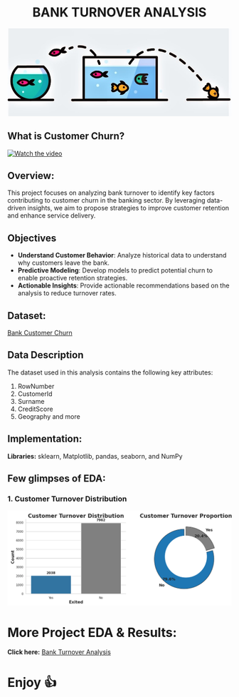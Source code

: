 # <div align="center">BANK TURNOVER ANALYSIS</div>
![Intro](https://github.com/Pradnya1208/Telecom-Customer-Churn-prediction/blob/main/output/customer%20churn.jpeg?raw=true)

## What is Customer Churn?
[![Watch the video](https://img.youtube.com/vi/InOB1wXEkC8/0.jpg)](https://www.youtube.com/watch?v=InOB1wXEkC8)

## Overview:

This project focuses on analyzing bank turnover to identify key factors contributing to customer churn in the banking sector. By leveraging data-driven insights, we aim to propose strategies to improve customer retention and enhance service delivery.

## Objectives

- **Understand Customer Behavior**: Analyze historical data to understand why customers leave the bank.
- **Predictive Modeling**: Develop models to predict potential churn to enable proactive retention strategies.
- **Actionable Insights**: Provide actionable recommendations based on the analysis to reduce turnover rates.

## Dataset:
 [Bank Customer Churn](https://www.kaggle.com/datasets/radheshyamkollipara/bank-customer-churn/data)

## Data Description

The dataset used in this analysis contains the following key attributes:

1.   RowNumber
2.   CustomerId
3.   Surname
4.   CreditScore
5.   Geography and more

## Implementation:

**Libraries:** sklearn, Matplotlib, pandas, seaborn, and NumPy

## Few glimpses of EDA:
### 1. Customer Turnover Distribution
![Customer Turnover Distribution](images/Distribution.png)

# More Project EDA & Results:
**Click here:**
[Bank Turnover Analysis](https://colab.research.google.com/drive/1T8MYyxysA7KzMLcFFeGgJyYvb5Yci3bA#scrollTo=lkCi_np54J5R)

# Enjoy 👍
